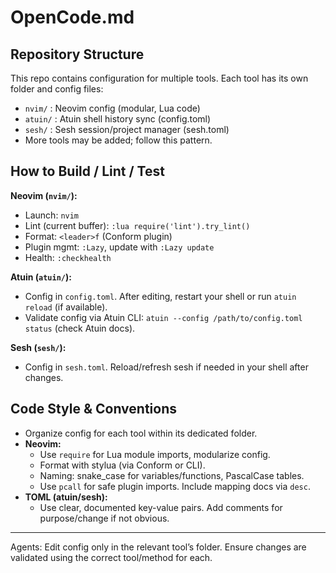 # OpenCode.md

## Repository Structure

This repo contains configuration for multiple tools. Each tool has its own folder and config files:
- `nvim/` : Neovim config (modular, Lua code)
- `atuin/` : Atuin shell history sync (config.toml)
- `sesh/` : Sesh session/project manager (sesh.toml)
- More tools may be added; follow this pattern.

## How to Build / Lint / Test

**Neovim (`nvim/`):**
- Launch: `nvim`
- Lint (current buffer): `:lua require('lint').try_lint()`
- Format: `<leader>f` (Conform plugin)
- Plugin mgmt: `:Lazy`, update with `:Lazy update`
- Health: `:checkhealth`

**Atuin (`atuin/`):**
- Config in `config.toml`. After editing, restart your shell or run `atuin reload` (if available).
- Validate config via Atuin CLI: `atuin --config /path/to/config.toml status` (check Atuin docs).

**Sesh (`sesh/`):**
- Config in `sesh.toml`. Reload/refresh sesh if needed in your shell after changes.

## Code Style & Conventions
- Organize config for each tool within its dedicated folder.
- **Neovim:**
  - Use `require` for Lua module imports, modularize config.
  - Format with stylua (via Conform or CLI).
  - Naming: snake_case for variables/functions, PascalCase tables.
  - Use `pcall` for safe plugin imports. Include mapping docs via `desc`.
- **TOML (atuin/sesh):**
  - Use clear, documented key-value pairs. Add comments for purpose/change if not obvious.

---
Agents: Edit config only in the relevant tool’s folder. Ensure changes are validated using the correct tool/method for each.
